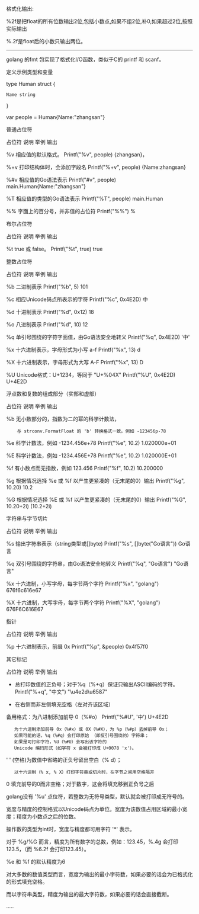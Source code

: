 格式化输出:

%2f是把float的所有位数输出2位,包括小数点,如果不组2位,补0,如果超过2位,按照实际输出

%.2f是float后的小数只输出两位。

---

golang 的fmt 包实现了格式化I/O函数，类似于C的 printf 和 scanf。

定义示例类型和变量

type Human struct {

    Name string

}

var people = Human{Name:"zhangsan"}

普通占位符

占位符     说明                           举例                   输出

%v      相应值的默认格式。            Printf("%v", people)   {zhangsan}，

%+v     打印结构体时，会添加字段名     Printf("%+v", people)  {Name:zhangsan}

%#v     相应值的Go语法表示            Printf("#v", people)   main.Human{Name:"zhangsan"}

%T      相应值的类型的Go语法表示       Printf("%T", people)   main.Human

%%      字面上的百分号，并非值的占位符  Printf("%%")            %

布尔占位符

占位符       说明                举例                     输出

%t          true 或 false。     Printf("%t", true)       true

整数占位符

占位符     说明                                  举例                       输出

%b      二进制表示                             Printf("%b", 5)             101

%c      相应Unicode码点所表示的字符              Printf("%c", 0x4E2D)        中

%d      十进制表示                             Printf("%d", 0x12)          18

%o      八进制表示                             Printf("%d", 10)            12

%q      单引号围绕的字符字面值，由Go语法安全地转义 Printf("%q", 0x4E2D)        '中'

%x      十六进制表示，字母形式为小写 a-f         Printf("%x", 13)             d

%X      十六进制表示，字母形式为大写 A-F         Printf("%x", 13)             D

%U      Unicode格式：U+1234，等同于 "U+%04X"   Printf("%U", 0x4E2D)         U+4E2D

浮点数和复数的组成部分（实部和虚部）

占位符     说明                              举例            输出

%b      无小数部分的，指数为二的幂的科学计数法，

        与 strconv.FormatFloat 的 'b' 转换格式一致。例如 -123456p-78

%e      科学计数法，例如 -1234.456e+78        Printf("%e", 10.2)     1.020000e+01

%E      科学计数法，例如 -1234.456E+78        Printf("%e", 10.2)     1.020000E+01

%f      有小数点而无指数，例如 123.456        Printf("%f", 10.2)     10.200000

%g      根据情况选择 %e 或 %f 以产生更紧凑的（无末尾的0）输出 Printf("%g", 10.20)   10.2

%G      根据情况选择 %E 或 %f 以产生更紧凑的（无末尾的0）输出 Printf("%G", 10.20+2i) (10.2+2i)

字符串与字节切片

占位符     说明                              举例                           输出

%s      输出字符串表示（string类型或[]byte)   Printf("%s", []byte("Go语言"))  Go语言

%q      双引号围绕的字符串，由Go语法安全地转义  Printf("%q", "Go语言")         "Go语言"

%x      十六进制，小写字母，每字节两个字符      Printf("%x", "golang")         676f6c616e67

%X      十六进制，大写字母，每字节两个字符      Printf("%X", "golang")         676F6C616E67

指针

占位符         说明                      举例                             输出

%p      十六进制表示，前缀 0x          Printf("%p", &people)             0x4f57f0

其它标记

占位符      说明                             举例          输出

- 总打印数值的正负号；对于%q（%+q）保证只输出ASCII编码的字符。 
                                      Printf("%+q", "中文")  "\u4e2d\u6587"

- 在右侧而非左侧填充空格（左对齐该区域）

备用格式：为八进制添加前导 0（%#o）      Printf("%#U", '中')      U+4E2D

       为十六进制添加前导 0x（%#x）或 0X（%#X），为 %p（%#p）去掉前导 0x；
       如果可能的话，%q（%#q）会打印原始 （即反引号围绕的）字符串；
       如果是可打印字符，%U（%#U）会写出该字符的
       Unicode 编码形式（如字符 x 会被打印成 U+0078 'x'）。

' '    (空格)为数值中省略的正负号留出空白（% d）；

       以十六进制（% x, % X）打印字符串或切片时，在字节之间用空格隔开

0      填充前导的0而非空格；对于数字，这会将填充移到正负号之后

golang没有 '%u' 点位符，若整数为无符号类型，默认就会被打印成无符号的。

 

宽度与精度的控制格式以Unicode码点为单位。宽度为该数值占用区域的最小宽度；精度为小数点之后的位数。

操作数的类型为int时，宽度与精度都可用字符 '*' 表示。

对于 %g/%G 而言，精度为所有数字的总数，例如：123.45，%.4g 会打印123.5，（而 %6.2f 会打印123.45）。

%e 和 %f 的默认精度为6

对大多数的数值类型而言，宽度为输出的最小字符数，如果必要的话会为已格式化的形式填充空格。

而以字符串类型，精度为输出的最大字符数，如果必要的话会直接截断。

.....
